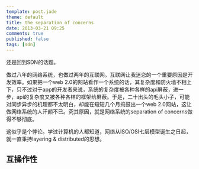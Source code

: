 ```yaml
---
template: post.jade
theme: default
title: the separation of concerns
date: 2013-03-21 09:25
comments: true
published: false
tags: [sdn]
---
```


还是回到SDN的话题。

做过八年的网络系统，也做过两年的互联网。互联网让我迷恋的一个重要原因是开发效率。如果把一个web 2.0的网站看作一个系统的话，其复杂度和防火墙不相上下，只不过对于app的开发者来说，系统的复杂度被各种各样的api屏蔽，进一步，api的复杂度又被各种各样的框架给屏蔽。于是，二十出头的毛头小子，可能对同步异步的机理都不太明白，却能在短短几个月捣鼓出一个web 2.0网站，这让做网络系统的人汗颜不已。究其原因，就是网络系统的separation of concerns做得不够彻底。

这似乎是个悖论。学过计算机的人都知道，网络从ISO/OSI七层模型诞生之日起，就一直秉持layering & distributed的思想。

## 

## 互操作性

##






